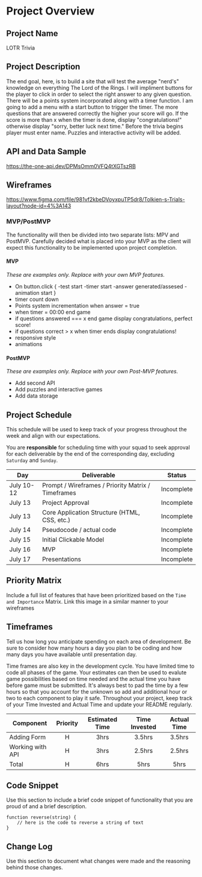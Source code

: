 # Project Overview

## Project Name

LOTR Trivia

## Project Description

The end goal, here, is to build a site that will test the average "nerd's" knowledge on everything The Lord of the Rings. I will impliment buttons for the player to click in order to select the right answer to any given question. There will be a points system incorporated along with a timer function. I am going to add a menu with a start button to trigger the timer. The more questions that are answered correctly the higher your score will go. If the score is more than x when the timer is done, display "congratulations!" otherwise display "sorry, better luck next time." Before the trivia begins player must enter name. Puzzles and interactive activity will be added.

## API and Data Sample

https://the-one-api.dev/DPMsOmm0VFQ4tXGTszRB 

## Wireframes

https://www.figma.com/file/981vf2kbeDVoyxpuTP5dr8/Tolkien-s-Trials-layout?node-id=4%3A143

### MVP/PostMVP

The functionality will then be divided into two separate lists: MPV and PostMVP.  Carefully decided what is placed into your MVP as the client will expect this functionality to be implemented upon project completion.  

#### MVP 
*These are examples only. Replace with your own MVP features.*

- On button.click {
	-test start
	-timer start
	-answer generated/assesed
	-animation start
}
- timer count down
- Points system incrementation when answer = true 
- when timer = 00:00 end game
- if questions answered === x end game display congratulations, perfect score!
- if questions correct > x when timer ends display congratulations!
- responsive style
- animations
 

#### PostMVP  
*These are examples only. Replace with your own Post-MVP features.*

- Add second API
- Add puzzles and interactive games
- Add data storage

## Project Schedule

This schedule will be used to keep track of your progress throughout the week and align with our expectations.  

You are **responsible** for scheduling time with your squad to seek approval for each deliverable by the end of the corresponding day, excluding `Saturday` and `Sunday`.

|  Day | Deliverable | Status
|---|---| ---|
|July 10-12| Prompt / Wireframes / Priority Matrix / Timeframes | Incomplete
|July 13| Project Approval | Incomplete
|July 13| Core Application Structure (HTML, CSS, etc.) | Incomplete
|July 14| Pseudocode / actual code | Incomplete
|July 15| Initial Clickable Model  | Incomplete
|July 16| MVP | Incomplete
|July 17| Presentations | Incomplete

## Priority Matrix

Include a full list of features that have been prioritized based on the `Time and Importance` Matrix.  Link this image in a similar manner to your wireframes

## Timeframes

Tell us how long you anticipate spending on each area of development. Be sure to consider how many hours a day you plan to be coding and how many days you have available until presentation day.

Time frames are also key in the development cycle.  You have limited time to code all phases of the game.  Your estimates can then be used to evalute game possibilities based on time needed and the actual time you have before game must be submitted. It's always best to pad the time by a few hours so that you account for the unknown so add and additional hour or two to each component to play it safe. Throughout your project, keep track of your Time Invested and Actual Time and update your README regularly.

| Component | Priority | Estimated Time | Time Invested | Actual Time |
| --- | :---: |  :---: | :---: | :---: |
| Adding Form | H | 3hrs| 3.5hrs | 3.5hrs |
| Working with API | H | 3hrs| 2.5hrs | 2.5hrs |
| Total | H | 6hrs| 5hrs | 5hrs |

## Code Snippet

Use this section to include a brief code snippet of functionality that you are proud of and a brief description.  

```
function reverse(string) {
	// here is the code to reverse a string of text
}
```

## Change Log
 Use this section to document what changes were made and the reasoning behind those changes.  
